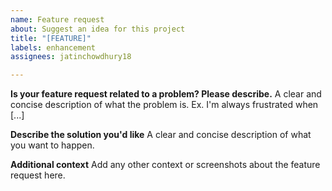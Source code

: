 ```yaml
---
name: Feature request
about: Suggest an idea for this project
title: "[FEATURE]"
labels: enhancement
assignees: jatinchowdhury18

---
```


**Is your feature request related to a problem? Please describe.**
A clear and concise description of what the problem is. Ex. I'm always frustrated when [...]

**Describe the solution you'd like**
A clear and concise description of what you want to happen.

**Additional context**
Add any other context or screenshots about the feature request here.
